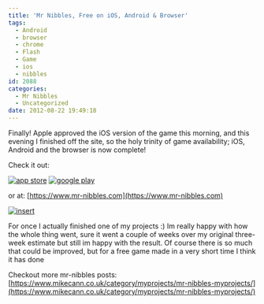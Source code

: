 ```yaml
---
title: 'Mr Nibbles, Free on iOS, Android & Browser'
tags:
  - Android
  - browser
  - chrome
  - Flash
  - Game
  - ios
  - nibbles
id: 2088
categories:
  - Mr Nibbles
  - Uncategorized
date: 2012-08-22 19:49:18
---
```


Finally! Apple approved the iOS version of the game this morning, and this evening I finished off the site, so the holy trinity of game availability; iOS, Android and the browser is now complete!

Check it out:

[![app store](https://www.mr-nibbles.com/AppStoreBadgeFree.png)](https://itunes.apple.com/gb/app/mr-nibbles/id552109003?mt=8)
[![google play](https://www.mr-nibbles.com/GooglePlayBadge.png)](https://play.google.com/store/apps/details?id=uk.co.mikecann.MrNibbles)

or at: [https://www.mr-nibbles.com](https://www.mr-nibbles.com)

[![](https://mikecann.co.uk/wp-content/uploads/2012/08/insert.jpg "insert")](https://www.mr-nibbles.com)

For once I actually finished one of my projects :) Im really happy with how the whole thing went, sure it went a couple of weeks over my original three-week estimate but still im happy with the result. Of course there is so much that could be improved, but for a free game made in a very short time I think it has done 

Checkout more mr-nibbles posts: [https://www.mikecann.co.uk/category/myprojects/mr-nibbles-myprojects/](https://www.mikecann.co.uk/category/myprojects/mr-nibbles-myprojects/)